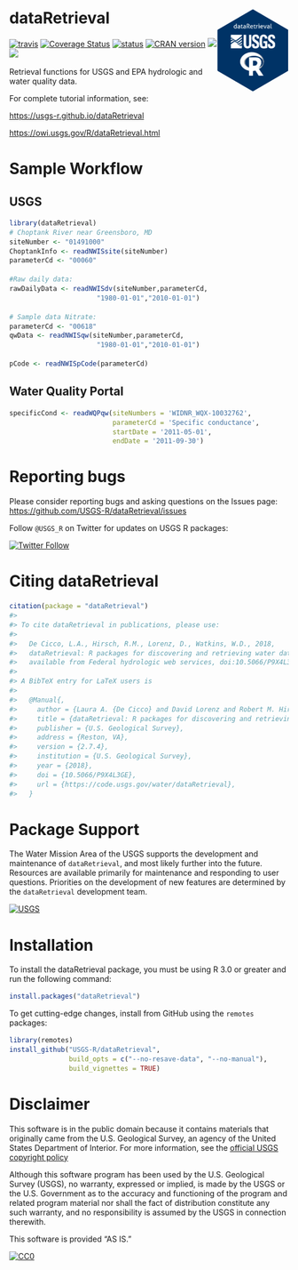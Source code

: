 # dataRetrieval <img src="man/figures/logo.png" alt="toxEval" height="150px" align="right" />

[![travis](https://travis-ci.org/USGS-R/dataRetrieval.svg?branch=master)](https://travis-ci.org/USGS-R/dataRetrieval)
[![Coverage
Status](https://coveralls.io/repos/github/USGS-R/dataRetrieval/badge.svg?branch=master)](https://coveralls.io/github/USGS-R/dataRetrieval?branch=master)
[![status](https://img.shields.io/badge/USGS-Research-blue.svg)](https://owi.usgs.gov/R/packages.html#research)
[![CRAN
version](http://www.r-pkg.org/badges/version/dataRetrieval)](https://cran.r-project.org/package=dataRetrieval)
[![](http://cranlogs.r-pkg.org/badges/dataRetrieval)](https://cran.r-project.org/package=dataRetrieval)
[![](http://cranlogs.r-pkg.org/badges/grand-total/dataRetrieval)](https://cran.r-project.org/package=dataRetrieval)

Retrieval functions for USGS and EPA hydrologic and water quality data.

For complete tutorial information, see:

<https://usgs-r.github.io/dataRetrieval>

<https://owi.usgs.gov/R/dataRetrieval.html>

# Sample Workflow

## USGS

``` r
library(dataRetrieval)
# Choptank River near Greensboro, MD
siteNumber <- "01491000" 
ChoptankInfo <- readNWISsite(siteNumber)
parameterCd <- "00060"

#Raw daily data:
rawDailyData <- readNWISdv(siteNumber,parameterCd,
                      "1980-01-01","2010-01-01")

# Sample data Nitrate:
parameterCd <- "00618"
qwData <- readNWISqw(siteNumber,parameterCd,
                      "1980-01-01","2010-01-01")

pCode <- readNWISpCode(parameterCd)
```

## Water Quality Portal

``` r
specificCond <- readWQPqw(siteNumbers = 'WIDNR_WQX-10032762',
                          parameterCd = 'Specific conductance',
                          startDate = '2011-05-01',
                          endDate = '2011-09-30')
```

# Reporting bugs

Please consider reporting bugs and asking questions on the Issues page:
<https://github.com/USGS-R/dataRetrieval/issues>

Follow `@USGS_R` on Twitter for updates on USGS R packages:

[![Twitter
Follow](https://img.shields.io/twitter/follow/USGS_R.svg?style=social&label=Follow%20USGS_R)](https://twitter.com/USGS_R)

# Citing dataRetrieval

``` r
citation(package = "dataRetrieval")
#> 
#> To cite dataRetrieval in publications, please use:
#> 
#>   De Cicco, L.A., Hirsch, R.M., Lorenz, D., Watkins, W.D., 2018,
#>   dataRetrieval: R packages for discovering and retrieving water data
#>   available from Federal hydrologic web services, doi:10.5066/P9X4L3GE
#> 
#> A BibTeX entry for LaTeX users is
#> 
#>   @Manual{,
#>     author = {Laura A. {De Cicco} and David Lorenz and Robert M. Hirsch and William Watkins},
#>     title = {dataRetrieval: R packages for discovering and retrieving water data available from U.S. federal hydrologic web services},
#>     publisher = {U.S. Geological Survey},
#>     address = {Reston, VA},
#>     version = {2.7.4},
#>     institution = {U.S. Geological Survey},
#>     year = {2018},
#>     doi = {10.5066/P9X4L3GE},
#>     url = {https://code.usgs.gov/water/dataRetrieval},
#>   }
```

# Package Support

The Water Mission Area of the USGS supports the development and
maintenance of `dataRetrieval`, and most likely further into the future.
Resources are available primarily for maintenance and responding to user
questions. Priorities on the development of new features are determined
by the `dataRetrieval` development team.

[![USGS](http://usgs-r.github.io/images/usgs.png)](https://www.usgs.gov/)

# Installation

To install the dataRetrieval package, you must be using R 3.0 or greater
and run the following command:

``` r
install.packages("dataRetrieval")
```

To get cutting-edge changes, install from GitHub using the `remotes`
packages:

``` r
library(remotes)
install_github("USGS-R/dataRetrieval", 
               build_opts = c("--no-resave-data", "--no-manual"),
               build_vignettes = TRUE)
```

# Disclaimer

This software is in the public domain because it contains materials that
originally came from the U.S. Geological Survey, an agency of the United
States Department of Interior. For more information, see the [official
USGS copyright
policy](https://www2.usgs.gov/visual-id/credit_usgs.html#copyright)

Although this software program has been used by the U.S. Geological
Survey (USGS), no warranty, expressed or implied, is made by the USGS or
the U.S. Government as to the accuracy and functioning of the program
and related program material nor shall the fact of distribution
constitute any such warranty, and no responsibility is assumed by the
USGS in connection therewith.

This software is provided “AS IS.”

[![CC0](http://i.creativecommons.org/p/zero/1.0/88x31.png)](http://creativecommons.org/publicdomain/zero/1.0/)
